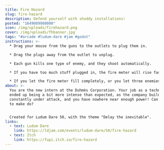 ```yaml
---
title: Fire Hazard
slug: fire-hazard
description: Defend yourself with shoddy installations!
posted: "1649089980000"
icon: /img/uploads/firehazard.png
cover: /img/uploads/fhbanner.jpg
tags: "#arcade #ludum-dare #jam #godot"
instructions: >-
  * Drag your mouse from the guns to the outlets to plug them in.

  * Drag the plugs away from the outlet to unplug.

  * Each gun kills one type of enemy, and they shoot automatically.

  * If you have too much stuff plugged in, the fire meter will rise faster.

  * If you let the fire meter fill completely, or you let three enemies pass, you lose.
about: >-
  You are the new intern at the Duhmès Corporation. Your job as a technician
  ended up being a bit more intense than expected, as the company building is
  constantly under attack, and you have nowhere near enough power! Can you learn
  to make do?


  Created for Ludum Dare 50, with the theme "Delay the inevitable".
links:
  - text: Ludum Dare
    link: https://ldjam.com/events/ludum-dare/50/fire-hazard
  - text: Itch
    link: https://fupi.itch.io/fire-hazard
---
```

<itch url="https://itch.io/embed-upload/5543044?color=896e54"></itch>